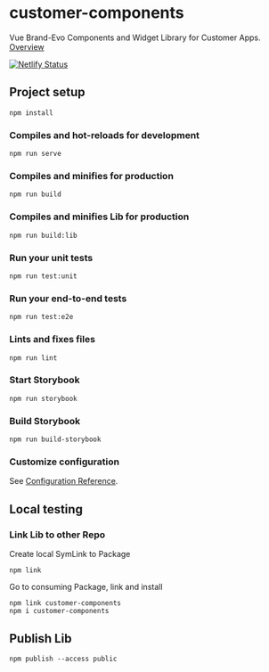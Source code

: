 # customer-components
Vue Brand-Evo Components and Widget Library for Customer Apps. [Overview](https://customer-components.netlify.app)

[![Netlify Status](https://api.netlify.com/api/v1/badges/72371083-7785-4449-bddc-842826333f40/deploy-status)](https://app.netlify.com/sites/customer-components/deploys)

## Project setup
```
npm install
```

### Compiles and hot-reloads for development
```
npm run serve
```

### Compiles and minifies for production
```
npm run build
```

### Compiles and minifies Lib for production
```
npm run build:lib
```

### Run your unit tests
```
npm run test:unit
```

### Run your end-to-end tests
```
npm run test:e2e
```

### Lints and fixes files
```
npm run lint
```

### Start Storybook
```
npm run storybook
```

### Build Storybook
```
npm run build-storybook
```

### Customize configuration
See [Configuration Reference](https://cli.vuejs.org/config/).

## Local testing
### Link Lib to other Repo
Create local SymLink to Package
```
npm link
```
Go to consuming Package, link and install
```
npm link customer-components
npm i customer-components
```
## Publish Lib
```
npm publish --access public
```
